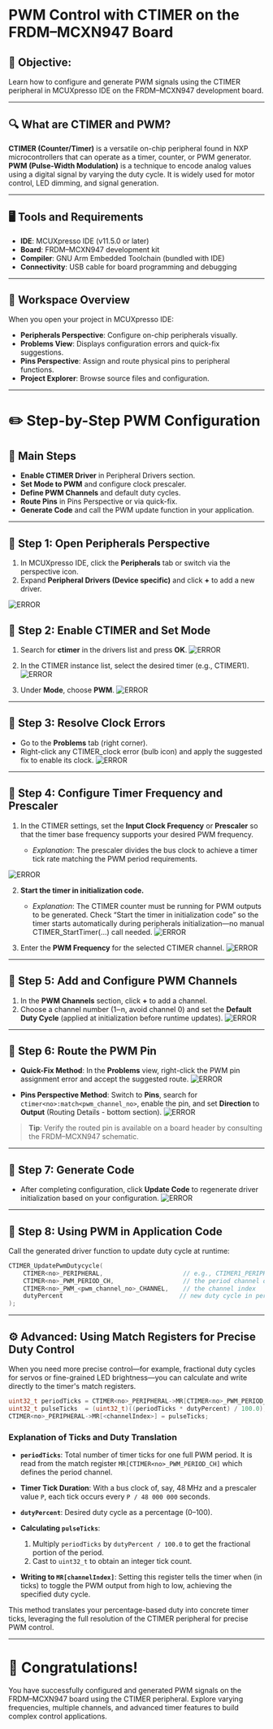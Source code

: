 
# PWM Control with CTIMER on the FRDM–MCXN947 Board

## 🎯 Objective:

Learn how to configure and generate PWM signals using the CTIMER peripheral in MCUXpresso IDE on the FRDM–MCXN947 development board.

---

## 🔍 What are CTIMER and PWM?

**CTIMER (Counter/Timer)** is a versatile on-chip peripheral found in NXP microcontrollers that can operate as a timer, counter, or PWM generator.
**PWM (Pulse-Width Modulation)** is a technique to encode analog values using a digital signal by varying the duty cycle. It is widely used for motor control, LED dimming, and signal generation.

---

## 🖥️ Tools and Requirements

* **IDE**: MCUXpresso IDE (v11.5.0 or later)
* **Board**: FRDM–MCXN947 development kit
* **Compiler**: GNU Arm Embedded Toolchain (bundled with IDE)
* **Connectivity**: USB cable for board programming and debugging

---

## 🧭 Workspace Overview

When you open your project in MCUXpresso IDE:

* **Peripherals Perspective**: Configure on-chip peripherals visually.
* **Problems View**: Displays configuration errors and quick-fix suggestions.
* **Pins Perspective**: Assign and route physical pins to peripheral functions.
* **Project Explorer**: Browse source files and configuration.

---

# ✏️ Step-by-Step PWM Configuration

## 🧱 Main Steps

* **Enable CTIMER Driver** in Peripheral Drivers section.
* **Set Mode to PWM** and configure clock prescaler.
* **Define PWM Channels** and default duty cycles.
* **Route Pins** in Pins Perspective or via quick-fix.
* **Generate Code** and call the PWM update function in your application.

---

## 🔹 Step 1: Open Peripherals Perspective

1. In MCUXpresso IDE, click the **Peripherals** tab or switch via the perspective icon.
2. Expand **Peripheral Drivers (Device specific)** and click **+** to add a new driver.

<!-- <div align="center"> -->
![ERROR](../assets/1_peripheral_drivers.png)
<!-- </div> -->

## 🔹 Step 2: Enable CTIMER and Set Mode

1. Search for **ctimer** in the drivers list and press **OK**.
![ERROR](../assets/2_add_ctimer.png)

2. In the CTIMER instance list, select the desired timer (e.g., CTIMER1).
![ERROR](../assets/3_select_ctimer.png)

3. Under **Mode**, choose **PWM**.
![ERROR](../assets/4_mode_pwm.png)

---

## 🔹 Step 3: Resolve Clock Errors

* Go to the **Problems** tab (right corner).
* Right-click any CTIMER_clock error (bulb icon) and apply the suggested fix to enable its clock.
![ERROR](../assets/5_clock_enable.png)

---

## 🔹 Step 4: Configure Timer Frequency and Prescaler

1. In the CTIMER settings, set the **Input Clock Frequency** or **Prescaler** so that the timer base frequency supports your desired PWM frequency.

   * *Explanation*: The prescaler divides the bus clock to achieve a timer tick rate matching the PWM period requirements.

![ERROR](../assets/6_set_prescaler.png)

2. **Start the timer in initialization code.**

   * *Explanation*: The CTIMER counter must be running for PWM outputs to be generated. Check “Start the timer in initialization code” so the timer starts automatically during peripherals initialization—no manual CTIMER_StartTimer(...) call needed.
![ERROR](../assets/9_start_timer.png)

3. Enter the **PWM Frequency** for the selected CTIMER channel.
![ERROR](../assets/7_set_pwm_freq.png)


---

## 🔹 Step 5: Add and Configure PWM Channels

1. In the **PWM Channels** section, click **+** to add a channel.
2. Choose a channel number (1‒n, avoid channel 0) and set the **Default Duty Cycle** (applied at initialization before runtime updates).
![ERROR](../assets/8_add_pwm_channels.png)

---

## 🔹 Step 6: Route the PWM Pin

* **Quick-Fix Method**: In the **Problems** view, right-click the PWM pin assignment error and accept the suggested route.
![ERROR](../assets/10_route_quick_fix.png)

* **Pins Perspective Method**: Switch to **Pins**, search for `ctimer<no>:match<pwm_channel_no>`, enable the pin, and set **Direction** to **Output** (Routing Details - bottom section).
![ERROR](../assets/11_route_pin_tool.png)

> **Tip**: Verify the routed pin is available on a board header by consulting the FRDM–MCXN947 schematic.

---

## 🔹 Step 7: Generate Code

* After completing configuration, click **Update Code** to regenerate driver initialization based on your configuration.
![ERROR](../assets/12_update_code.png)

---

## 🔹 Step 8: Using PWM in Application Code

Call the generated driver function to update duty cycle at runtime:

```c
CTIMER_UpdatePwmDutycycle(
    CTIMER<no>_PERIPHERAL,                      // e.g., CTIMER1_PERIPHERAL
    CTIMER<no>_PWM_PERIOD_CH,                   // the period channel defined in config
    CTIMER<no>_PWM_<pwm_channel_no>_CHANNEL,    // the channel index
    dutyPercent                                // new duty cycle in percent (integer)
);
```

---

## ⚙️ Advanced: Using Match Registers for Precise Duty Control

When you need more precise control—for example, fractional duty cycles for servos or fine-grained LED brightness—you can calculate and write directly to the timer's match registers.


```c
uint32_t periodTicks = CTIMER<no>_PERIPHERAL->MR[CTIMER<no>_PWM_PERIOD_CH];
uint32_t pulseTicks  = (uint32_t)((periodTicks * dutyPercent) / 100.0);
CTIMER<no>_PERIPHERAL->MR[<channelIndex>] = pulseTicks;
```

### Explanation of Ticks and Duty Translation

* **`periodTicks`**: Total number of timer ticks for one full PWM period. It is read from the match register `MR[CTIMER<no>_PWM_PERIOD_CH]` which defines the period channel.
* **Timer Tick Duration**: With a bus clock of, say, 48 MHz and a prescaler value `P`, each tick occurs every `P / 48 000 000` seconds.
* **`dutyPercent`**: Desired duty cycle as a percentage (0–100).
* **Calculating `pulseTicks`**:

  1. Multiply `periodTicks` by `dutyPercent / 100.0` to get the fractional portion of the period.
  2. Cast to `uint32_t` to obtain an integer tick count.
* **Writing to `MR[channelIndex]`**: Setting this register tells the timer when (in ticks) to toggle the PWM output from high to low, achieving the specified duty cycle.


This method translates your percentage-based duty into concrete timer ticks, leveraging the full resolution of the CTIMER peripheral for precise PWM control.

---

# 🎉 Congratulations!

You have successfully configured and generated PWM signals on the FRDM–MCXN947 board using the CTIMER peripheral. Explore varying frequencies, multiple channels, and advanced timer features to build complex control applications.
